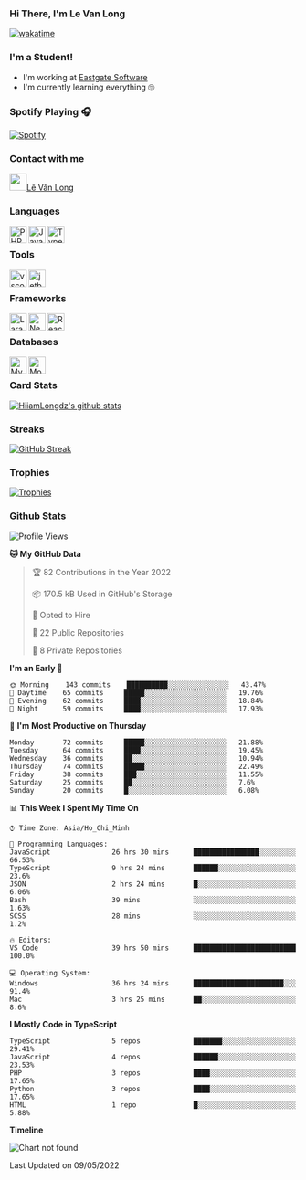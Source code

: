 ### Hi There, I'm Le Van Long 

[![wakatime](https://wakatime.com/badge/user/6843c55a-2a06-4fcd-8ddd-3f4718f8cf4d.svg)](https://wakatime.com/@6843c55a-2a06-4fcd-8ddd-3f4718f8cf4d)

### I'm a Student!
- I'm working at [Eastgate Software](https://eastgate-software.com/)
- I'm currently learning everything 🙄

### Spotify Playing 🎧
[![Spotify](https://spotify-readme-v2-ljjw4c8pd-hiiamlongdz.vercel.app/api/spotify)](https://open.spotify.com/user/312ooo2a5zz44sszdfjmqgjbgmsq)


### Contact with me

[<img src="https://img.icons8.com/dusk/64/000000/facebook-new--v2.png" width="30px"/>Lê Văn Long](https://www.facebook.com/HiiamLongdzz)

### Languages
<img align="left" alt="PHP" src="https://img.icons8.com/dusk/64/000000/php-logo.png" width="30px"/>
<img align="left" alt="JavaScript" src="https://img.icons8.com/dusk/64/000000/javascript.png" width="30px"/>
<img align="left" alt="TypeScript" src="https://img.icons8.com/typescript" width="30px" />
<br />

### Tools
<img align="left" alt="vscode" src="https://img.icons8.com/dusk/64/000000/visual-studio-code-2019.png" width="30px"/>
<img align="left" alt="jetbrain" src="https://camo.githubusercontent.com/8268dcfb76697dd53286590ec9b4385d7a0b89ce/68747470733a2f2f63646e2e6a7364656c6976722e6e65742f6e706d2f73696d706c652d69636f6e734076332f69636f6e732f6a6574627261696e732e737667" width="30px"/>
<br />

### Frameworks
<img align="left" alt="Laravel" src="https://img.icons8.com/ios/50/000000/laravel.png" width="30px"/>
<img align="left" alt="NestJS" src="https://d33wubrfki0l68.cloudfront.net/e937e774cbbe23635999615ad5d7732decad182a/26072/logo-small.ede75a6b.svg" width="30px" />
<img align="left" alt="ReactJS" src="https://img.icons8.com/dusk/64/000000/react.png" width="30px" />
<br />

### Databases
<img align="left" alt="MySQL" src="https://img.icons8.com/ios-filled/50/000000/mysql-logo.png" width="30px"/>
<img align="left" alt="MongoDB" src="https://webimages.mongodb.com/_com_assets/cms/kpo5kblefbjq79065-Horizontal_Default.svg?auto=format%252Ccompress" height="30px" />
<br />

### Card Stats
[![HiiamLongdz's github stats](https://github-readme-stats.vercel.app/api?username=HiiamLongdz&show_icons=true&theme=default)](#CardStats)

### Streaks
[![GitHub Streak](http://github-readme-streak-stats.herokuapp.com?user=HiiamLongdz)](#Streaks)

### Trophies
[![Trophies](https://github-profile-trophy.vercel.app/?username=HiiamLongdz&margin-w=10&theme=discord)](#Trophies)

### Github Stats
<!--START_SECTION:waka-->
![Profile Views](http://img.shields.io/badge/Profile%20Views-32-blue)

**🐱 My GitHub Data** 

> 🏆 82 Contributions in the Year 2022
 > 
> 📦 170.5 kB Used in GitHub's Storage 
 > 
> 💼 Opted to Hire
 > 
> 📜 22 Public Repositories 
 > 
> 🔑 8 Private Repositories  
 > 
**I'm an Early 🐤** 

```text
🌞 Morning    143 commits    ██████████░░░░░░░░░░░░░░░   43.47% 
🌆 Daytime    65 commits     █████░░░░░░░░░░░░░░░░░░░░   19.76% 
🌃 Evening    62 commits     ████░░░░░░░░░░░░░░░░░░░░░   18.84% 
🌙 Night      59 commits     ████░░░░░░░░░░░░░░░░░░░░░   17.93%

```
📅 **I'm Most Productive on Thursday** 

```text
Monday       72 commits     █████░░░░░░░░░░░░░░░░░░░░   21.88% 
Tuesday      64 commits     ████░░░░░░░░░░░░░░░░░░░░░   19.45% 
Wednesday    36 commits     ██░░░░░░░░░░░░░░░░░░░░░░░   10.94% 
Thursday     74 commits     █████░░░░░░░░░░░░░░░░░░░░   22.49% 
Friday       38 commits     ███░░░░░░░░░░░░░░░░░░░░░░   11.55% 
Saturday     25 commits     ██░░░░░░░░░░░░░░░░░░░░░░░   7.6% 
Sunday       20 commits     █░░░░░░░░░░░░░░░░░░░░░░░░   6.08%

```


📊 **This Week I Spent My Time On** 

```text
⌚︎ Time Zone: Asia/Ho_Chi_Minh

💬 Programming Languages: 
JavaScript               26 hrs 30 mins      ████████████████░░░░░░░░░   66.53% 
TypeScript               9 hrs 24 mins       ██████░░░░░░░░░░░░░░░░░░░   23.6% 
JSON                     2 hrs 24 mins       █░░░░░░░░░░░░░░░░░░░░░░░░   6.06% 
Bash                     39 mins             ░░░░░░░░░░░░░░░░░░░░░░░░░   1.63% 
SCSS                     28 mins             ░░░░░░░░░░░░░░░░░░░░░░░░░   1.2%

🔥 Editors: 
VS Code                  39 hrs 50 mins      █████████████████████████   100.0%

💻 Operating System: 
Windows                  36 hrs 24 mins      ██████████████████████░░░   91.4% 
Mac                      3 hrs 25 mins       ██░░░░░░░░░░░░░░░░░░░░░░░   8.6%

```

**I Mostly Code in TypeScript** 

```text
TypeScript               5 repos             ███████░░░░░░░░░░░░░░░░░░   29.41% 
JavaScript               4 repos             ██████░░░░░░░░░░░░░░░░░░░   23.53% 
PHP                      3 repos             ████░░░░░░░░░░░░░░░░░░░░░   17.65% 
Python                   3 repos             ████░░░░░░░░░░░░░░░░░░░░░   17.65% 
HTML                     1 repo              █░░░░░░░░░░░░░░░░░░░░░░░░   5.88%

```


**Timeline**

![Chart not found](https://raw.githubusercontent.com/HiiamLongdz/HiiamLongdz/master/charts/bar_graph.png) 


 Last Updated on 09/05/2022
<!--END_SECTION:waka-->
